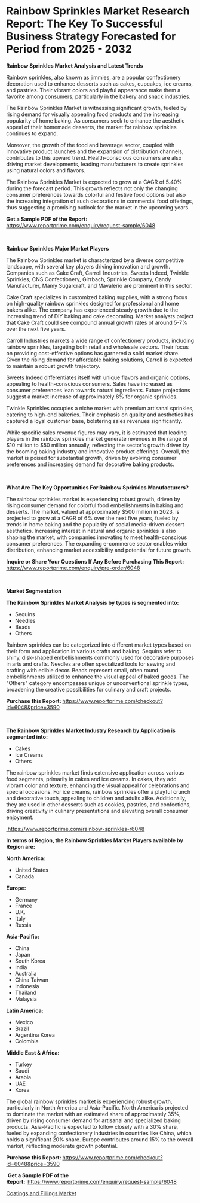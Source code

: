 <p><h1>Rainbow Sprinkles Market Research Report: The Key To Successful Business Strategy Forecasted for Period from 2025 - 2032</h1></p><p><strong>Rainbow Sprinkles Market Analysis and Latest Trends</strong></p>
<p><p>Rainbow sprinkles, also known as jimmies, are a popular confectionery decoration used to enhance desserts such as cakes, cupcakes, ice creams, and pastries. Their vibrant colors and playful appearance make them a favorite among consumers, particularly in the bakery and snack industries. </p><p>The Rainbow Sprinkles Market is witnessing significant growth, fueled by rising demand for visually appealing food products and the increasing popularity of home baking. As consumers seek to enhance the aesthetic appeal of their homemade desserts, the market for rainbow sprinkles continues to expand. </p><p>Moreover, the growth of the food and beverage sector, coupled with innovative product launches and the expansion of distribution channels, contributes to this upward trend. Health-conscious consumers are also driving market developments, leading manufacturers to create sprinkles using natural colors and flavors. </p><p>The Rainbow Sprinkles Market is expected to grow at a CAGR of 5.40% during the forecast period. This growth reflects not only the changing consumer preferences towards colorful and festive food options but also the increasing integration of such decorations in commercial food offerings, thus suggesting a promising outlook for the market in the upcoming years.</p></p>
<p><strong>Get a Sample PDF of the Report:&nbsp;</strong> <a href="https://www.reportprime.com/enquiry/request-sample/6048?utm_campaign=2283&utm_medium=2&utm_source=Github&utm_content=ia&utm_term=19032025&utm_id=rainbow-sprinkles">https://www.reportprime.com/enquiry/request-sample/6048</a></p>
<p>&nbsp;</p>
<p><strong>Rainbow Sprinkles Major Market Players</strong></p>
<p><p>The Rainbow Sprinkles market is characterized by a diverse competitive landscape, with several key players driving innovation and growth. Companies such as Cake Craft, Carroll Industries, Sweets Indeed, Twinkle Sprinkles, CNS Confectionery, Girrbach, Sprinkle Company, Candy Manufacturer, Mamy Sugarcraft, and Mavalerio are prominent in this sector.</p><p>Cake Craft specializes in customized baking supplies, with a strong focus on high-quality rainbow sprinkles designed for professional and home bakers alike. The company has experienced steady growth due to the increasing trend of DIY baking and cake decorating. Market analysts project that Cake Craft could see compound annual growth rates of around 5-7% over the next five years.</p><p>Carroll Industries markets a wide range of confectionery products, including rainbow sprinkles, targeting both retail and wholesale sectors. Their focus on providing cost-effective options has garnered a solid market share. Given the rising demand for affordable baking solutions, Carroll is expected to maintain a robust growth trajectory.</p><p>Sweets Indeed differentiates itself with unique flavors and organic options, appealing to health-conscious consumers. Sales have increased as consumer preferences lean towards natural ingredients. Future projections suggest a market increase of approximately 8% for organic sprinkles.</p><p>Twinkle Sprinkles occupies a niche market with premium artisanal sprinkles, catering to high-end bakeries. Their emphasis on quality and aesthetics has captured a loyal customer base, bolstering sales revenues significantly.</p><p>While specific sales revenue figures may vary, it is estimated that leading players in the rainbow sprinkles market generate revenues in the range of $10 million to $50 million annually, reflecting the sector's growth driven by the booming baking industry and innovative product offerings. Overall, the market is poised for substantial growth, driven by evolving consumer preferences and increasing demand for decorative baking products.</p></p>
<p>&nbsp;</p>
<p><strong>What Are The Key Opportunities For Rainbow Sprinkles Manufacturers?</strong></p>
<p><p>The rainbow sprinkles market is experiencing robust growth, driven by rising consumer demand for colorful food embellishments in baking and desserts. The market, valued at approximately $500 million in 2023, is projected to grow at a CAGR of 6% over the next five years, fueled by trends in home baking and the popularity of social media-driven dessert aesthetics. Increasing interest in natural and organic sprinkles is also shaping the market, with companies innovating to meet health-conscious consumer preferences. The expanding e-commerce sector enables wider distribution, enhancing market accessibility and potential for future growth.</p></p>
<p><strong>Inquire or Share Your Questions If Any Before Purchasing This Report:</strong> <a href="https://www.reportprime.com/enquiry/pre-order/6048?utm_campaign=2283&utm_medium=2&utm_source=Github&utm_content=ia&utm_term=19032025&utm_id=rainbow-sprinkles">https://www.reportprime.com/enquiry/pre-order/6048</a></p>
<p>&nbsp;</p>
<p><strong>Market Segmentation</strong></p>
<p><strong>The Rainbow Sprinkles Market Analysis by types is segmented into:</strong></p>
<p><ul><li>Sequins</li><li>Needles</li><li>Beads</li><li>Others</li></ul></p>
<p><p>Rainbow sprinkles can be categorized into different market types based on their form and application in various crafts and baking. Sequins refer to shiny, disk-shaped embellishments commonly used for decorative purposes in arts and crafts. Needles are often specialized tools for sewing and crafting with edible decor. Beads represent small, often round embellishments utilized to enhance the visual appeal of baked goods. The "Others" category encompasses unique or unconventional sprinkle types, broadening the creative possibilities for culinary and craft projects.</p></p>
<p><strong>Purchase this Report:&nbsp;</strong><a href="https://www.reportprime.com/checkout?id=6048&price=3590&utm_campaign=2283&utm_medium=2&utm_source=Github&utm_content=ia&utm_term=19032025&utm_id=rainbow-sprinkles">https://www.reportprime.com/checkout?id=6048&price=3590</a></p>
<p>&nbsp;</p>
<p><strong>The Rainbow Sprinkles Market Industry Research by Application is segmented into:</strong></p>
<p><ul><li>Cakes</li><li>Ice Creams</li><li>Others</li></ul></p>
<p><p>The rainbow sprinkles market finds extensive application across various food segments, primarily in cakes and ice creams. In cakes, they add vibrant color and texture, enhancing the visual appeal for celebrations and special occasions. For ice creams, rainbow sprinkles offer a playful crunch and decorative touch, appealing to children and adults alike. Additionally, they are used in other desserts such as cookies, pastries, and confections, driving creativity in culinary presentations and elevating overall consumer enjoyment.</p></p>
<p><a href="https://www.reportprime.com/rainbow-sprinkles-r6048?utm_campaign=2283&utm_medium=2&utm_source=Github&utm_content=ia&utm_term=19032025&utm_id=rainbow-sprinkles">&nbsp;https://www.reportprime.com/rainbow-sprinkles-r6048</a></p>
<p><strong>In terms of Region, the Rainbow Sprinkles Market Players available by Region are:</strong></p>
<p>
    <p> <strong> North America: </strong>
        <ul>
            <li>United States</li>
            <li>Canada</li>
        </ul>
        </p> 
    <p> <strong> Europe: </strong>
        <ul>
            <li>Germany</li>
            <li>France</li>
            <li>U.K.</li>
            <li>Italy</li>
            <li>Russia</li>
        </ul>
        </p> 
    <p> <strong> Asia-Pacific: </strong>
        <ul>
            <li>China</li>
            <li>Japan</li>
            <li>South Korea</li>
            <li>India</li>
            <li>Australia</li>
            <li>China Taiwan</li>
            <li>Indonesia</li>
            <li>Thailand</li>
            <li>Malaysia</li>
        </ul>
        </p> 
    <p> <strong> Latin America: </strong>
        <ul>
            <li>Mexico</li>
            <li>Brazil</li>
            <li>Argentina Korea</li>
            <li>Colombia</li>
        </ul>
        </p> 
    <p> <strong> Middle East & Africa: </strong>
        <ul>
            <li>Turkey</li>
            <li>Saudi</li>
            <li>Arabia</li>
            <li>UAE</li>
            <li>Korea</li>
        </ul>
    </p>
    </p>
<p><p>The global rainbow sprinkles market is experiencing robust growth, particularly in North America and Asia-Pacific. North America is projected to dominate the market with an estimated share of approximately 35%, driven by rising consumer demand for artisanal and specialized baking products. Asia-Pacific is expected to follow closely with a 30% share, fueled by expanding confectionery industries in countries like China, which holds a significant 20% share. Europe contributes around 15% to the overall market, reflecting moderate growth potential.</p></p>
<p><strong>Purchase this Report: </strong><a href="https://www.reportprime.com/checkout?id=6048&price=3590&utm_campaign=2283&utm_medium=2&utm_source=Github&utm_content=ia&utm_term=19032025&utm_id=rainbow-sprinkles">https://www.reportprime.com/checkout?id=6048&price=3590</a></p>
<p>&nbsp;<strong>Get a Sample PDF of the Report:&nbsp;&nbsp;</strong><a href="https://www.reportprime.com/enquiry/request-sample/6048?utm_campaign=2283&utm_medium=2&utm_source=Github&utm_content=ia&utm_term=19032025&utm_id=rainbow-sprinkles">https://www.reportprime.com/enquiry/request-sample/6048</a></p>
<p><strong></strong></p>
<p><p><a href="https://github.com/mcfred89/Market-Research-Report-List-1/blob/main/coatings-and-fillings-market.md?utm_campaign=2283&utm_medium=2&utm_source=Github&utm_content=ia&utm_term=19032025&utm_id=rainbow-sprinkles">Coatings and Fillings Market</a></p></p>